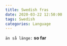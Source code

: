```yaml
---
title: Swedish fras
date: 2020-03-22 12:50:00
tags: Swedish
categories: Language
---
```


`än så länge:`  **so far**

 <!-- more -->